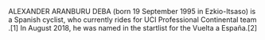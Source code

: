 ALEXANDER ARANBURU DEBA (born 19 September 1995 in Ezkio-Itsaso) is a Spanish cyclist, who currently rides for UCI Professional Continental team .[1] In August 2018, he was named in the startlist for the Vuelta a España.[2]
